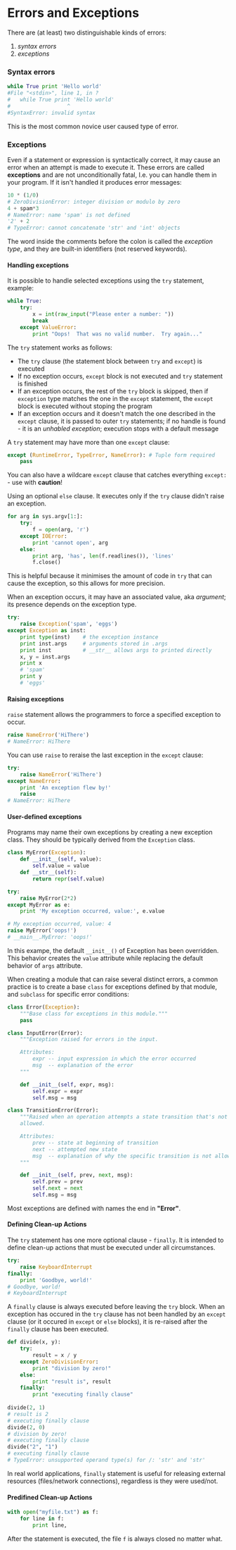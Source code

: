 Errors and Exceptions
=====================

There are (at least) two distinguishable kinds of errors:

1. *syntax errors*
2. *exceptions*

### Syntax errors

```Python
while True print 'Hello world'
#File "<stdin>", line 1, in ?
#   while True print 'Hello world'
#                  ^
#SyntaxError: invalid syntax
```

This is the most common novice user caused type of error.

### Exceptions

Even if a statement or expression is syntactically correct, it may cause an error when an attempt is made to execute it. These errors are called **exceptions** and are not unconditionally fatal, I.e. you can handle them in your program. If it isn't handled it produces error messages:

```Python
10 * (1/0)
# ZeroDivisionError: integer division or modulo by zero
4 + spam*3
# NameError: name 'spam' is not defined
'2' + 2
# TypeError: cannot concatenate 'str' and 'int' objects
```

The word inside the comments before the colon is called the *exception type*, and they are built-in identifiers (not reserved keywords).

#### Handling exceptions

It is possible to handle selected exceptions using the `try` statement, example:

```Python
while True:
    try:
        x = int(raw_input("Please enter a number: "))
        break
    except ValueError:
        print "Oops!  That was no valid number.  Try again..."
```

The `try` statement works as follows:

* The `try` clause (the statement block between `try` and `except`) is executed
* If no exception occurs, `except` block is not executed and `try` statement is finished
* If an exception occurs, the rest of the `try` block is skipped, then if `exception` type matches the one in the `except` statement, the `except` block is executed without stoping the program
* If an exception occurs and it doesn't match the one described in the `except` clause, it is passed to outer `try` statements; if no handle is found - it is an *unhabled exception*; execution stops with a default message

A `try` statement may have more than one `except` clause:

```Python
except (RuntimeError, TypeError, NameError): # Tuple form required
    pass
```

You can also have a wildcare `except` clause that catches everything `except:` - use with **caution**!

Using an optional `else` clause. It executes only if the `try` clause didn't raise an exception.

```Python
for arg in sys.argv[1:]:
    try:
        f = open(arg, 'r')
    except IOError:
        print 'cannot open', arg
    else:
        print arg, 'has', len(f.readlines()), 'lines'
        f.close()
```

This is helpful because it minimises the amount of code in `try` that can cause the exception, so this allows for more precision.

When an exception occurs, it may have an associated value, aka *argument*; its presence depends on the exception type.

```Python
try:
    raise Exception('spam', 'eggs')
except Exception as inst:
    print type(inst)    # the exception instance
    print inst.args     # arguments stored in .args
    print inst          # __str__ allows args to printed directly
    x, y = inst.args
    print x
    # 'spam'
    print y
    # 'eggs'
```

#### Raising exceptions

`raise` statement allows the programmers to force a specified exception to occur.

```Python
raise NameError('HiThere')
# NameError: HiThere
```

You can use `raise` to reraise the last exception in the `except` clause:

```Python
try:
    raise NameError('HiThere')
except NameError:
    print 'An exception flew by!'
    raise
# NameError: HiThere
```

#### User-defined exceptions

Programs may name their own exceptions by creating a new exception class. They should be typically derived from the `Exception` class.

```Python
class MyError(Exception):
    def __init__(self, value):
        self.value = value
    def __str__(self):
        return repr(self.value)

try:
    raise MyError(2*2)
except MyError as e:
    print 'My exception occurred, value:', e.value

# My exception occurred, value: 4
raise MyError('oops!')
# __main__.MyError: 'oops!'
```

In this exampe, the default `__init__()` of Exception has been overridden. This behavior creates the `value` attribute while replacing the default behavior of `args` attribute.

When creating a module that can raise several distinct errors, a common practice is to create a base `class` for exceptions defined by that module, and `subclass` for specific error conditions:

```Python
class Error(Exception):
    """Base class for exceptions in this module."""
    pass

class InputError(Error):
    """Exception raised for errors in the input.

    Attributes:
        expr -- input expression in which the error occurred
        msg  -- explanation of the error
    """

    def __init__(self, expr, msg):
        self.expr = expr
        self.msg = msg

class TransitionError(Error):
    """Raised when an operation attempts a state transition that's not
    allowed.

    Attributes:
        prev -- state at beginning of transition
        next -- attempted new state
        msg  -- explanation of why the specific transition is not allowed
    """

    def __init__(self, prev, next, msg):
        self.prev = prev
        self.next = next
        self.msg = msg
```

Most exceptions are defined with names the end in **"Error"**.

#### Defining Clean-up Actions

The `try` statement has one more optional clause - `finally`. It is intended to define clean-up actions that must be executed under all circumstances.

```Python
try:
    raise KeyboardInterrupt
finally:
    print 'Goodbye, world!'
# Goodbye, world!
# KeyboardInterrupt
```

A `finally` clause is always executed before leaving the `try` block. When an exception has occured in the `try` clause has not been handled by an `except` clause (or it occured in `except` or `else` blocks), it is re-raised after the `finally` clause has been executed.

```Python
def divide(x, y):
    try:
        result = x / y
    except ZeroDivisionError:
        print "division by zero!"
    else:
        print "result is", result
    finally:
        print "executing finally clause"
        
divide(2, 1)
# result is 2
# executing finally clause
divide(2, 0)
# division by zero!
# executing finally clause
divide("2", "1")
# executing finally clause
# TypeError: unsupported operand type(s) for /: 'str' and 'str'
```

In real world applications, `finally` statement is useful for releasing external resources (files/network connections), regardless is they were used/not.

#### Predifined Clean-up Actions

```Python
with open("myfile.txt") as f:
    for line in f:
        print line,
```

After the statement is executed, the file `f` is always closed no matter what.
